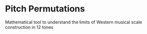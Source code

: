 # Pitch Permutations
Mathematical tool to understand the limits of Western musical scale construction in 12 tones
